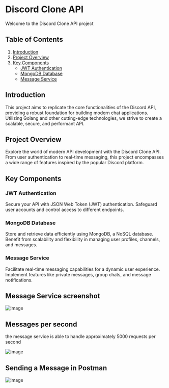 # Discord Clone API

Welcome to the Discord Clone API project

## Table of Contents
1. [Introduction](#introduction)
2. [Project Overview](#project-overview)
3. [Key Components](#key-components)
    - [JWT Authentication](#jwt-authentication)
    - [MongoDB Database](#mongodb-database)
    - [Message Service](#message-service)

## Introduction

This project aims to replicate the core functionalities of the Discord API, providing a robust foundation for building modern chat applications. Utilizing Golang and other cutting-edge technologies, we strive to create a scalable, secure, and performant API.

## Project Overview

Explore the world of modern API development with the Discord Clone API. From user authentication to real-time messaging, this project encompasses a wide range of features inspired by the popular Discord platform.

## Key Components

### JWT Authentication

Secure your API with JSON Web Token (JWT) authentication. Safeguard user accounts and control access to different endpoints.

### MongoDB Database

Store and retrieve data efficiently using MongoDB, a NoSQL database. Benefit from scalability and flexibility in managing user profiles, channels, and messages.

### Message Service

Facilitate real-time messaging capabilities for a dynamic user experience. Implement features like private messages, group chats, and message notifications.

## Message Service screenshot

![image](https://github.com/EraldCaka/discord-clone-api/assets/96385473/399f0606-1c16-484d-a6d2-995b8430f7b7)


## Messages per second
the message service is able to handle approximately 5000 requests per second

![image](https://github.com/EraldCaka/discord-clone-api/assets/96385473/278413f1-3bc8-4eb3-8207-ccda10a07f0e)

## Sending a Message in Postman

![image](https://github.com/EraldCaka/discord-clone-api/assets/96385473/3eeac153-cce2-4600-84db-eda8e6ddde29)